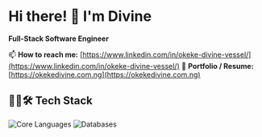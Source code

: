 # Hi there! 👋 I'm Divine

**Full-Stack Software Engineer**

📫 **How to reach me:** [https://www.linkedin.com/in/okeke-divine-vessel/](https://www.linkedin.com/in/okeke-divine-vessel/)
👀 **Portfolio / Resume:** [https://okekedivine.com.ng](https://okekedivine.com.ng)

## 👨‍💻🛠️ Tech Stack
![Core Languages](https://skillicons.dev/icons?i=python,js,php,go)
![Databases](https://skillicons.dev/icons?i=mysql,postgres,mongodb)

<!-- - **PROGRAMMING LANGUAGE**: Python, PHP, Javascript
- **BACK END**: Django, Flask, Laravel, Next Js, Node Js, Express Js
- **FRONT END**: Bootstrap, Daisy UI, Javascript, jQuery, React Js, Redux, Tailwind CSS, Shadcn, Typescript
- **DATABASE**: MySQL, MongoDB, PostgreSQL
- **MISCELLANEOUS**: Apache, CI/CD, Docker, Git, Github Actions, Jest, PyTest, Mongoose,Node-Cron, Postman, Prisma, Puppeteer, Cloudinary, AWS, Redis, Memcached, Rest API


